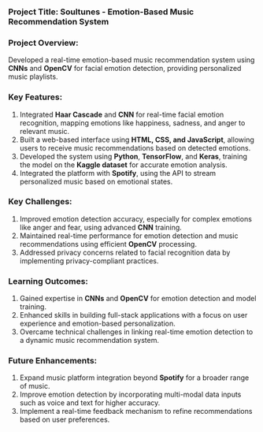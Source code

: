 ### Project Title: **Soultunes - Emotion-Based Music Recommendation System**

### Project Overview:
Developed a real-time emotion-based music recommendation system using **CNNs** and **OpenCV** for facial emotion detection, providing personalized music playlists.

### Key Features:
1. Integrated **Haar Cascade** and **CNN** for real-time facial emotion recognition, mapping emotions like happiness, sadness, and anger to relevant music.
2. Built a web-based interface using **HTML, CSS, and JavaScript**, allowing users to receive music recommendations based on detected emotions.
3. Developed the system using **Python**, **TensorFlow**, and **Keras**, training the model on the **Kaggle dataset** for accurate emotion analysis.
4. Integrated the platform with **Spotify**, using the API to stream personalized music based on emotional states.

### Key Challenges:
1. Improved emotion detection accuracy, especially for complex emotions like anger and fear, using advanced **CNN** training.
2. Maintained real-time performance for emotion detection and music recommendations using efficient **OpenCV** processing.
3. Addressed privacy concerns related to facial recognition data by implementing privacy-compliant practices.

### Learning Outcomes:
1. Gained expertise in **CNNs** and **OpenCV** for emotion detection and model training.
2. Enhanced skills in building full-stack applications with a focus on user experience and emotion-based personalization.
3. Overcame technical challenges in linking real-time emotion detection to a dynamic music recommendation system.

### Future Enhancements:
1. Expand music platform integration beyond **Spotify** for a broader range of music.
2. Improve emotion detection by incorporating multi-modal data inputs such as voice and text for higher accuracy.
3. Implement a real-time feedback mechanism to refine recommendations based on user preferences.
